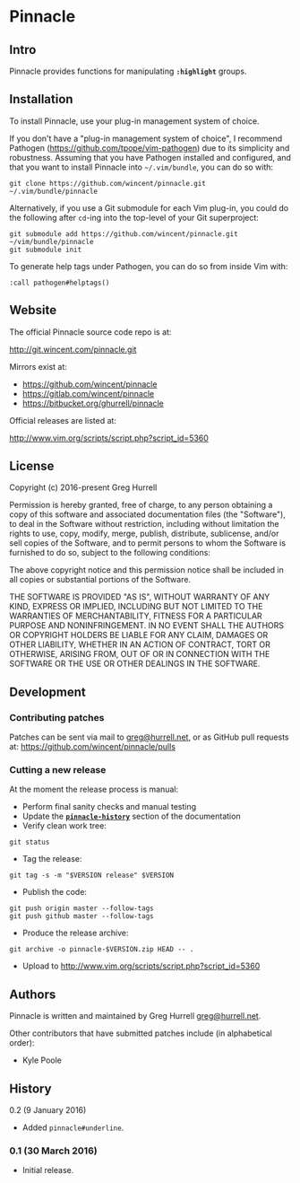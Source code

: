 # Pinnacle<a name="pinnacle-pinnacle" href="#user-content-pinnacle-pinnacle"></a>

## Intro<a name="pinnacle-intro" href="#user-content-pinnacle-intro"></a>

Pinnacle provides functions for manipulating <strong>`:highlight`</strong> groups.

## Installation<a name="pinnacle-installation" href="#user-content-pinnacle-installation"></a>

To install Pinnacle, use your plug-in management system of choice.

If you don't have a "plug-in management system of choice", I recommend Pathogen (https://github.com/tpope/vim-pathogen) due to its simplicity and robustness. Assuming that you have Pathogen installed and configured, and that you want to install Pinnacle into `~/.vim/bundle`, you can do so with:

```
git clone https://github.com/wincent/pinnacle.git ~/.vim/bundle/pinnacle
```

Alternatively, if you use a Git submodule for each Vim plug-in, you could do the following after `cd`-ing into the top-level of your Git superproject:

```
git submodule add https://github.com/wincent/pinnacle.git ~/vim/bundle/pinnacle
git submodule init
```

To generate help tags under Pathogen, you can do so from inside Vim with:

```
:call pathogen#helptags()
```

## Website<a name="pinnacle-website" href="#user-content-pinnacle-website"></a>

The official Pinnacle source code repo is at:

http://git.wincent.com/pinnacle.git

Mirrors exist at:

- https://github.com/wincent/pinnacle
- https://gitlab.com/wincent/pinnacle
- https://bitbucket.org/ghurrell/pinnacle

Official releases are listed at:

http://www.vim.org/scripts/script.php?script_id=5360

## License<a name="pinnacle-license" href="#user-content-pinnacle-license"></a>

Copyright (c) 2016-present Greg Hurrell

Permission is hereby granted, free of charge, to any person obtaining a copy of this software and associated documentation files (the "Software"), to deal in the Software without restriction, including without limitation the rights to use, copy, modify, merge, publish, distribute, sublicense, and/or sell copies of the Software, and to permit persons to whom the Software is furnished to do so, subject to the following conditions:

The above copyright notice and this permission notice shall be included in all copies or substantial portions of the Software.

THE SOFTWARE IS PROVIDED "AS IS", WITHOUT WARRANTY OF ANY KIND, EXPRESS OR IMPLIED, INCLUDING BUT NOT LIMITED TO THE WARRANTIES OF MERCHANTABILITY, FITNESS FOR A PARTICULAR PURPOSE AND NONINFRINGEMENT. IN NO EVENT SHALL THE AUTHORS OR COPYRIGHT HOLDERS BE LIABLE FOR ANY CLAIM, DAMAGES OR OTHER LIABILITY, WHETHER IN AN ACTION OF CONTRACT, TORT OR OTHERWISE, ARISING FROM, OUT OF OR IN CONNECTION WITH THE SOFTWARE OR THE USE OR OTHER DEALINGS IN THE SOFTWARE.

## Development<a name="pinnacle-development" href="#user-content-pinnacle-development"></a>

### Contributing patches<a name="pinnacle-contributing-patches" href="#user-content-pinnacle-contributing-patches"></a>

Patches can be sent via mail to greg@hurrell.net, or as GitHub pull requests at: https://github.com/wincent/pinnacle/pulls

### Cutting a new release<a name="pinnacle-cutting-a-new-release" href="#user-content-pinnacle-cutting-a-new-release"></a>

At the moment the release process is manual:

- Perform final sanity checks and manual testing
- Update the <strong>[`pinnacle-history`](#user-content-pinnacle-history)</strong> section of the documentation
- Verify clean work tree:

```
git status
```

- Tag the release:

```
git tag -s -m "$VERSION release" $VERSION
```

- Publish the code:

```
git push origin master --follow-tags
git push github master --follow-tags
```

- Produce the release archive:

```
git archive -o pinnacle-$VERSION.zip HEAD -- .
```

- Upload to http://www.vim.org/scripts/script.php?script_id=5360

## Authors<a name="pinnacle-authors" href="#user-content-pinnacle-authors"></a>

Pinnacle is written and maintained by Greg Hurrell <greg@hurrell.net>.

Other contributors that have submitted patches include (in alphabetical order):

- Kyle Poole

## History<a name="pinnacle-history" href="#user-content-pinnacle-history"></a>

0.2 (9 January 2016)

- Added `pinnacle#underline`.

### 0.1 (30 March 2016)<a name="pinnacle-01-30-march-2016" href="#user-content-pinnacle-01-30-march-2016"></a>

- Initial release.
